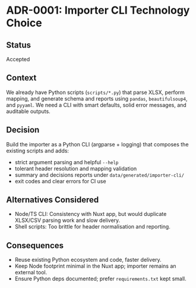 # ADR-0001: Importer CLI Technology Choice

## Status
Accepted

## Context
We already have Python scripts (`scripts/*.py`) that parse XLSX, perform mapping, and generate schema and reports using `pandas`, `beautifulsoup4`, and `pyyaml`. We need a CLI with smart defaults, solid error messages, and auditable outputs.

## Decision
Build the importer as a Python CLI (argparse + logging) that composes the existing scripts and adds:
- strict argument parsing and helpful `--help`
- tolerant header resolution and mapping validation
- summary and decisions reports under `data/generated/importer-cli/`
- exit codes and clear errors for CI use

## Alternatives Considered
- Node/TS CLI: Consistency with Nuxt app, but would duplicate XLSX/CSV parsing work and slow delivery.
- Shell scripts: Too brittle for header normalisation and reporting.

## Consequences
- Reuse existing Python ecosystem and code, faster delivery.
- Keep Node footprint minimal in the Nuxt app; importer remains an external tool.
- Ensure Python deps documented; prefer `requirements.txt` kept small.

